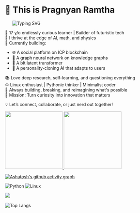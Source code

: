 # 👋 This is Pragnyan Ramtha
‎ ‎ ‎ ‎ ‎ 
‎ 
![Typing SVG](https://readme-typing-svg.demolab.com/?lines=Building+AI+that+matters.;I+USE+ARCH,+BTW!;Graph+Neurals+Networks+are+kinda+cool!;Tutorial+Hell+refugee+on+github.;Living+on+Linux+and+late+night+code.;Trying+to+prove+a+point.;Learning+is+not+that+hard,+actually.;Hoping+my+projects+dont+end+up+on+github.&center=false&width=500&height=50)

🧠 17 y/o endlessly curious learner | Builder of futuristic tech  
🧩 I thrive at the edge of AI, math, and physics  
🧬 Currently building:
  - 🌐 A social platform on ICP blockchain  
  - 🧠 A graph neural network on knowledge graphs  
  - 🧬 A blt latent transformer  
  - 🤖 A personality-cloning AI that adapts to users  

📚 Love deep research, self-learning, and questioning everything  
⚙️ Linux enthusiast | Pythonic thinker | Minimalist coder  
🚀 Always building, breaking, and reimagining what's possible  
🎯 Mission: Turn curiosity into innovation that matters

💡 Let’s connect, collaborate, or just nerd out together!



<a href="https://github.com/anuraghazra/github-readme-stats">
  <img style="max-width: 100%;" height=190 src="https://github-readme-stats.vercel.app/api?username=pragnyanramtha&show_icons=true&theme=transparent" />
</a><a href="https://github.com/anuraghazra/streak-stats">
  <img style="max-width: 90%;" height=190 src="https://streak-stats.demolab.com?user=pragnyanramtha&theme=transparent" />
</a>


[![Ashutosh's github activity graph](https://github-readme-activity-graph.vercel.app/graph?username=pragnyanramtha&bg_color=000000&color=4c6c9e&line=0033ff&point=403d3d&area=true&hide_border=true)](https://github.com/ashutosh00710/github-readme-activity-graph)

![Python](https://img.shields.io/badge/Python-3670A0?style=for-the-badge&logo=python&logoColor=white)
![Linux](https://img.shields.io/badge/Linux-FCC624?style=for-the-badge&logo=linux&logoColor=black)

<img src="http://github-profile-summary-cards.vercel.app/api/cards/stats?username=pragnyanramtha&theme=transparent&show_icons=true"/>
&nbsp;

![Top Langs](https://github-readme-stats.vercel.app/api/top-langs/?username=pragnyanramtha&layout=compact&theme=transparent)





